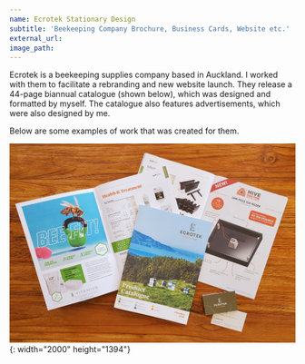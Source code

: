 ```yaml
---
name: Ecrotek Stationary Design
subtitle: 'Beekeeping Company Brochure, Business Cards, Website etc.'
external_url:
image_path:
---
```


Ecrotek is a beekeeping supplies company based in Auckland. I worked with them to facilitate a rebranding and new website launch. They release a 44-page biannual catalogue (shown below), which was designed and formatted by myself. The catalogue also features advertisements, which were also designed by me.&nbsp;

Below are some examples of work that was created for them.

![](/uploads/20210125-103416.jpg){: width="2000" height="1394"}

